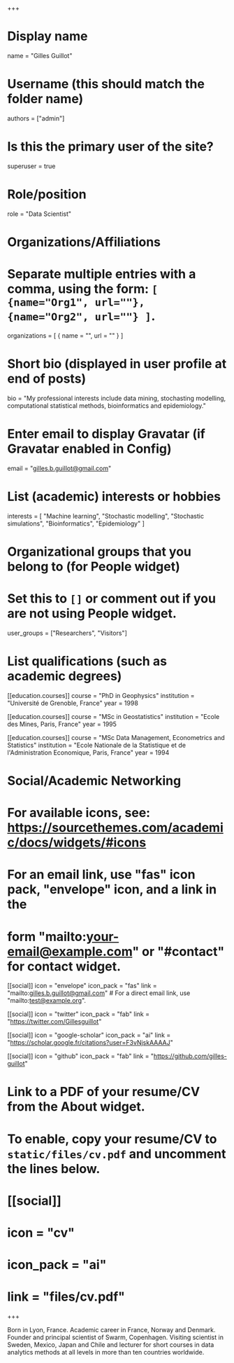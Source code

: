 +++
# Display name
name = "Gilles Guillot"

# Username (this should match the folder name)
authors = ["admin"]

# Is this the primary user of the site?
superuser = true

# Role/position
role = "Data Scientist"

# Organizations/Affiliations
#   Separate multiple entries with a comma, using the form: `[ {name="Org1", url=""}, {name="Org2", url=""} ]`.
organizations = [ { name = "", url = "" } ]

# Short bio (displayed in user profile at end of posts)
bio = "My professional interests include data mining, stochasting modelling, computational statistical methods, bioinformatics and epidemiology."

# Enter email to display Gravatar (if Gravatar enabled in Config)
email = "gilles.b.guillot@gmail.com"

# List (academic) interests or hobbies
interests = [
  "Machine learning",
  "Stochastic modelling",
  "Stochastic simulations",
  "Bioinformatics",
  "Epidemiology"
]

# Organizational groups that you belong to (for People widget)
#   Set this to `[]` or comment out if you are not using People widget.
user_groups = ["Researchers", "Visitors"]

# List qualifications (such as academic degrees)
[[education.courses]]
  course = "PhD in Geophysics"
  institution = "Université de Grenoble, France"
  year = 1998

[[education.courses]]
  course = "MSc in Geostatistics"
  institution = "Ecole des Mines, Paris, France"
  year = 1995

[[education.courses]]
  course = "MSc Data Management, Econometrics and Statistics"
  institution = "Ecole Nationale de la Statistique et de l'Administration Economique, Paris, France"
  year = 1994

# Social/Academic Networking
# For available icons, see: https://sourcethemes.com/academic/docs/widgets/#icons
#   For an email link, use "fas" icon pack, "envelope" icon, and a link in the
#   form "mailto:your-email@example.com" or "#contact" for contact widget.

[[social]]
  icon = "envelope"
  icon_pack = "fas"
  link = "mailto:gilles.b.guillot@gmail.com"  # For a direct email link, use "mailto:test@example.org".

[[social]]
  icon = "twitter"
  icon_pack = "fab"
  link = "https://twitter.com/Gillesguillot"

[[social]]
  icon = "google-scholar"
  icon_pack = "ai"
  link = "https://scholar.google.fr/citations?user=F3vNjskAAAAJ"

[[social]]
  icon = "github"
  icon_pack = "fab"
  link = "https://github.com/gilles-guillot"

# Link to a PDF of your resume/CV from the About widget.
# To enable, copy your resume/CV to `static/files/cv.pdf` and uncomment the lines below.
# [[social]]
#   icon = "cv"
#   icon_pack = "ai"
#   link = "files/cv.pdf"

+++

Born in Lyon, France. Academic career in France, Norway and Denmark. Founder and principal scientist of Swarm, Copenhagen. 
Visiting scientist in Sweden,  Mexico, Japan and Chile and lecturer for short courses in data analytics methods at all levels in more than ten countries worldwide.

